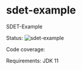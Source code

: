# sdet-example
 SDET-Example
 
 Status:
![sdet-example](https://github.com/StevenEck/sdet-example/actions/workflows/maven.yml/badge.svg)

Code coverage:



Requirements: JDK 11
